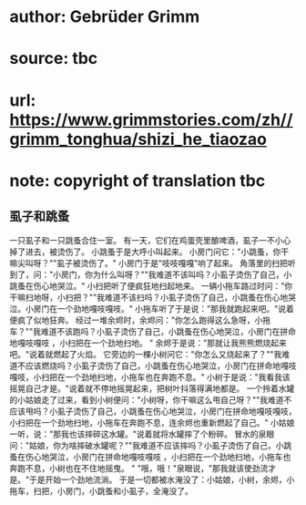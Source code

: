 # author: Gebrüder Grimm
# source: tbc
# url: https://www.grimmstories.com/zh//grimm_tonghua/shizi_he_tiaozao
# note: copyright of translation tbc

## 虱子和跳蚤 

一只虱子和一只跳蚤合住一室。
有一天，它们在鸡蛋壳里酿啤酒，虱子一不小心掉了进去，被烫伤了。
小跳蚤于是大呼小叫起来。
小房门问它："小跳蚤，你干嘛尖叫呀？""虱子被烫伤了。"
小房门于是"吱吱嘎嘎"响了起来。
角落里的扫把听到了，问："小房门，你为什么叫呀？""我难道不该叫吗？小虱子烫伤了自己，小跳蚤在伤心地哭泣。"
小扫把听了便疯狂地扫起地来。
一辆小拖车路过时问："你干嘛扫地呀，小扫把？""我难道不该扫吗？小虱子烫伤了自己，小跳蚤在伤心地哭泣。小房门在一个劲地嘎吱嘎吱。"
小拖车听了于是说："那我就跑起来吧。"说着便疯了似地狂奔。
经过一堆余烬时，余烬问："你怎么跑得这么急呀，小拖车？""我难道不该跑吗？小虱子烫伤了自己，小跳蚤在伤心地哭泣，小房门在拼命地嘎吱嘎吱
，小扫把在一个劲地扫地。 "
余烬于是说："那就让我熊熊燃烧起来吧。"说着就燃起了火焰。
它旁边的一棵小树问它："你怎么又烧起来了？""我难道不应该燃烧吗？小虱子烫伤了自己，小跳蚤在伤心地哭泣，小房门在拼命地嘎吱嘎吱，小扫把在一个劲地扫地，小拖车也在奔跑不息。"
小树于是说："我看我该摇晃自己才是。"说着就不停地摇晃起来，把树叶抖落得满地都是。
一个拎着水罐的小姑娘走了过来，看到小树便问："小树呀，你干嘛这么甩自己呀？""我难道不应该甩吗？小虱子烫伤了自己，小跳蚤在伤心地哭泣，小房门在拼命地嘎吱嘎吱，小扫把在一个劲地扫地，小拖车在奔跑不息，连余烬也重新燃起了自己。"
小姑娘一听，说："那我也该摔碎这水罐。"说着就将水罐摔了个粉碎。
冒水的泉眼问："姑娘，你为啥摔破水罐呢？""我难道不应该摔吗？小虱子烫伤了自己，小跳蚤在伤心地哭泣，小房门在拼命地嘎吱嘎吱
，小扫把在一个劲地扫地，小拖车也奔跑不息，小树也在不住地摇曳。 "
"哦，哦！"泉眼说，"那我就该使劲流才是。"于是开始一个劲地流淌。
于是一切都被水淹没了：小姑娘，小树，余烬，小拖车，扫把，小房门，小跳蚤和小虱子，全淹没了。
